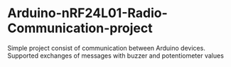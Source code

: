 # Arduino-nRF24L01-Radio-Communication-project
Simple project consist of communication between Arduino devices. Supported exchanges of messages with buzzer and potentiometer values
